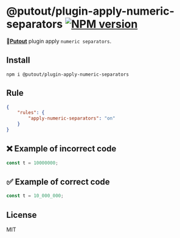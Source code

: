 # @putout/plugin-apply-numeric-separators [![NPM version][NPMIMGURL]][NPMURL]

[NPMIMGURL]: https://img.shields.io/npm/v/@putout/plugin-apply-numeric-separators.svg?style=flat&longCache=true
[NPMURL]: https://npmjs.org/package/@putout/plugin-apply-numeric-separators"npm"

🐊[**Putout**](https://github.com/coderaiser/putout) plugin apply `numeric separators`.

## Install

```
npm i @putout/plugin-apply-numeric-separators
```

## Rule

```json
{
    "rules": {
        "apply-numeric-separators": "on"
    }
}
```

## ❌ Example of incorrect code

```js
const t = 10000000;
```

## ✅ Example of correct code

```js
const t = 10_000_000;
```

## License

MIT
